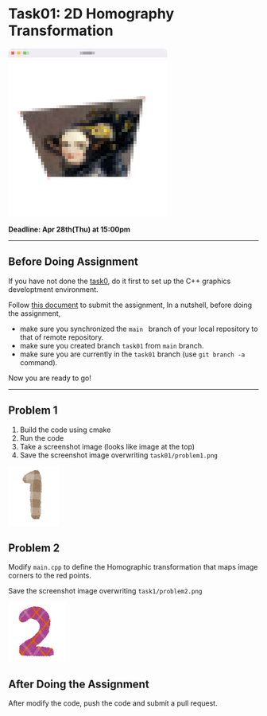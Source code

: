 # Task01: 2D Homography Transformation

![preview](preview.png)

**Deadline: Apr 28th(Thu) at 15:00pm**

----

## Before Doing Assignment

If you have not done the [task0](../task01), do it first to set up the C++ graphics developtment environment.

Follow [this document](../doc/submit.md) to submit the assignment, In a nutshell, before doing the assignment,  
- make sure you synchronized the `main ` branch of your local repository  to that of remote repository.
- make sure you created branch `task01` from `main` branch.
- make sure you are currently in the `task01` branch (use `git branch -a` command).

Now you are ready to go!

---

## Problem 1

1. Build the code using cmake
2. Run the code
3. Take a screenshot image (looks like image at the top)
4. Save the screenshot image overwriting `task01/problem1.png`
 
![problem1](problem1.png)


## Problem 2

Modify `main.cpp` to define the Homographic transformation that maps image corners to the  red points. 

Save the screenshot image overwriting `task1/problem2.png`

![problem2](problem2.png)


## After Doing the Assignment

After modify the code, push the code and submit a pull request. 
